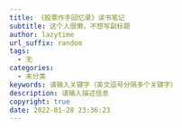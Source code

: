 ```yaml
---
title: 《股票作手回忆录》读书笔记
subtitle: 这个人很懒，不想写副标题
author: lazytime
url_suffix: random
tags:
  - 无
categories:
  - 未分类
keywords: 请输入关键字（英文逗号分隔多个关键字）
description: 请输入描述信息
copyright: true
date: 2022-01-28 23:36:23
---
```


